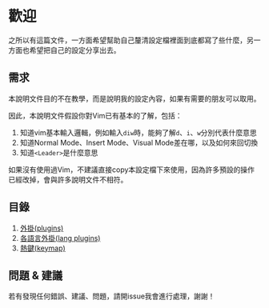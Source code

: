 # 歡迎

之所以有這篇文件，一方面希望幫助自己釐清設定檔裡面到底都寫了些什麼，另一方面也希望把自己的設定分享出去。

## 需求

本說明文件目的不在教學，而是說明我的設定內容，如果有需要的朋友可以取用。

因此，本說明文件假設你對Vim已有基本的了解，包括：

1. 知道vim基本輸入邏輯，例如輸入`diw`時，能夠了解`d`、`i`、`w`分別代表什麼意思
2. 知道Normal Mode、Insert Mode、Visual Mode差在哪，以及如何來回切換
3. 知道`<Leader>`是什麼意思

如果沒有使用過Vim，不建議直接copy本設定檔下來使用，因為許多預設的操作已經改掉，會與許多說明文件不相符。

## 目錄

1. [外掛(plugins)](https://github.com/nkj20932/.vim/blob/master/document/plugins.md)
2. [各語言外掛(lang plugins)](https://github.com/nkj20932/.vim/blob/master/document/lang_plugins.md)
3. [熱鍵(keymap)](/document/keymap.md)

## 問題 & 建議

若有發現任何錯誤、建議、問題，請開issue我會進行處理，謝謝！
